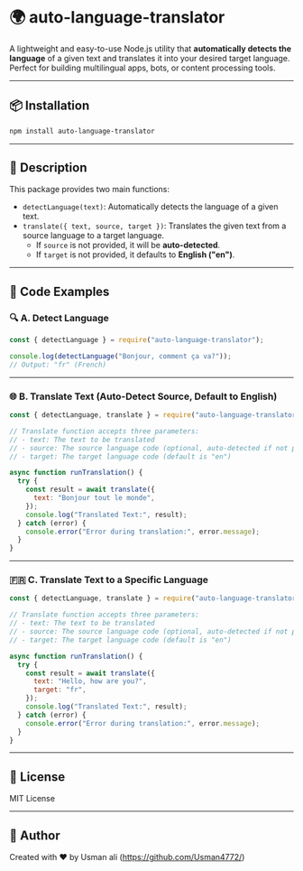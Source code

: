 # 🌍 auto-language-translator

A lightweight and easy-to-use Node.js utility that **automatically detects the language** of a given text and translates it into your desired target language. Perfect for building multilingual apps, bots, or content processing tools.

---

## 📦 Installation

```bash
npm install auto-language-translator
```

---

## 🧾 Description

This package provides two main functions:

- `detectLanguage(text)`: Automatically detects the language of a given text.
- `translate({ text, source, target })`: Translates the given text from a source language to a target language.
  - If `source` is not provided, it will be **auto-detected**.
  - If `target` is not provided, it defaults to **English ("en")**.

---

## 🚀 Code Examples

### 🔍 A. Detect Language

```js
const { detectLanguage } = require("auto-language-translator");

console.log(detectLanguage("Bonjour, comment ça va?")); 
// Output: "fr" (French)
```

---

### 🌐 B. Translate Text (Auto-Detect Source, Default to English)

```js
const { detectLanguage, translate } = require("auto-language-translator");

// Translate function accepts three parameters:
// - text: The text to be translated
// - source: The source language code (optional, auto-detected if not provided)
// - target: The target language code (default is "en")

async function runTranslation() {
  try {
    const result = await translate({
      text: "Bonjour tout le monde",
    });
    console.log("Translated Text:", result);
  } catch (error) {
    console.error("Error during translation:", error.message);
  }
}
```

---

### 🇫🇷 C. Translate Text to a Specific Language

```js
const { detectLanguage, translate } = require("auto-language-translator");

// Translate function accepts three parameters:
// - text: The text to be translated
// - source: The source language code (optional, auto-detected if not provided)
// - target: The target language code (default is "en")

async function runTranslation() {
  try {
    const result = await translate({
      text: "Hello, how are you?",
      target: "fr",
    });
    console.log("Translated Text:", result);
  } catch (error) {
    console.error("Error during translation:", error.message);
  }
}
```

---



## 📘 License

MIT License

---

## 👤 Author

Created with ❤️ by Usman ali (https://github.com/Usman4772/)
